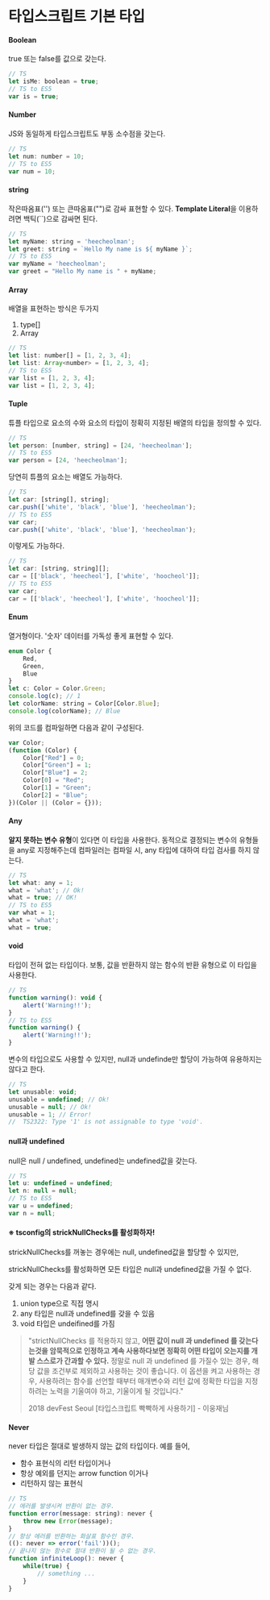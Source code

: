 # 타입스크립트 기본 타입

#### Boolean

true 또는 false를 값으로 갖는다.

```javascript
// TS
let isMe: boolean = true;
// TS to ES5
var is = true;
```

#### Number

JS와 동일하게 타입스크립트도 부동 소수점을 갖는다.

```javascript
// TS
let num: number = 10;
// TS to ES5
var num = 10;
```

#### string

작은따옴표('') 또는 큰따옴표("")로 감싸 표현할 수 있다. **Template Literal**을 이용하려면 백틱(``)으로 감싸면 된다.

```javascript
// TS
let myName: string = 'heecheolman';
let greet: string = `Hello My name is ${ myName }`;
// TS to ES5
var myName = 'heecheolman';
var greet = "Hello My name is " + myName;
```

#### Array

배열을 표현하는 방식은 두가지

1. type[]
2. Array

```js
// TS
let list: number[] = [1, 2, 3, 4];
let list: Array<number> = [1, 2, 3, 4];
// TS to ES5
var list = [1, 2, 3, 4];
var list = [1, 2, 3, 4];
```

#### Tuple

튜플 타입으로 요소의 수와 요소의 타입이 정확히 지정된 배열의 타입을 정의할 수 있다.

```js
// TS
let person: [number, string] = [24, 'heecheolman'];
// TS to ES5
var person = [24, 'heecheolman'];
```

당연히 튜플의 요소는 배열도 가능하다.

``` js
// TS
let car: [string[], string];
car.push(['white', 'black', 'blue'], 'heecheolman');
// TS to ES5
var car;
car.push(['white', 'black', 'blue'], 'heecheolman');
```

이렇게도 가능하다.

```js
// TS
let car: [string, string][];
car = [['black', 'heecheol'], ['white', 'hoocheol']];
// TS to ES5
var car;
car = [['black', 'heecheol'], ['white', 'hoocheol']];
```

#### Enum

열거형이다. '숫자' 데이터를 가독성 좋게 표현할 수 있다.

```js
enum Color {
    Red,
    Green,
    Blue
}
let c: Color = Color.Green;
console.log(c); // 1
let colorName: string = Color[Color.Blue];
console.log(colorName); // Blue
```

위의 코드를 컴파일하면 다음과 같이 구성된다.

```js
var Color;
(function (Color) {
    Color["Red"] = 0;
    Color["Green"] = 1;
    Color["Blue"] = 2;
    Color[0] = "Red";
    Color[1] = "Green";
    Color[2] = "Blue";
})(Color || (Color = {}));
```

#### Any

**알지 못하는 변수 유형**이 있다면 이 타입을 사용한다. 동적으로 결정되는 변수의 유형들을 any로 지정해주는데 컴파일러는 컴파일 시, any 타입에 대하여 타입 검사를 하지 않는다.

```js
// TS
let what: any = 1;
what = 'what'; // Ok!
what = true; // OK!
// TS to ES5
var what = 1;
what = 'what';
what = true;
```

#### void

타입이 전혀 없는 타입이다. 보통, 값을 반환하지 않는 함수의 반환 유형으로 이 타입을 사용한다.

```js
// TS
function warning(): void {
    alert('Warning!!');
}
// TS to ES5
function warning() {
    alert('Warning!!');
}
```

변수의 타입으로도 사용할 수 있지만, null과 undefinde만 할당이 가능하여 유용하지는 않다고 한다.

```js
// TS
let unusable: void;
unusable = undefined; // Ok!
unusable = null; // Ok!
unusable = 1; // Error!
//  TS2322: Type '1' is not assignable to type 'void'.
```

#### null과 undefined

null은 null / undefined, undefined는 undefined값을 갖는다.

```js
// TS
let u: undefined = undefined;
let n: null = null;
// TS to ES5
var u = undefined;
var n = null;
```



#### ※ tsconfig의 strickNullChecks를 활성화하자!

strickNullChecks를 꺼놓는 경우에는 null, undefined값을 할당할 수 있지만,

strickNullChecks를 활성화하면 모든 타입은 null과 undefined값을 가질 수 없다.



갖게 되는 경우는 다음과 같다.

1. union type으로 직접 명시
2. any 타입은 null과 undefined를 갖을 수 있음
3. void 타입은 undeifined를 가짐



> "strictNullChecks 를 적용하지 않고, **어떤 값이 null 과 undefined 를 갖는다는것을 암묵적으로 인정하고 계속 사용하다보면 정확히 어떤 타입이 오는지를 개발 스스로가 간과할 수 있다.** 정말로 null 과 undefined 를 가질수 있는 경우, 해당 값을 조건부로 제외하고 사용하는 것이 좋습니다. 이 옵션을 켜고 사용하는 경우, 사용하려는 함수를 선언할 때부터 매개변수와 리턴 값에 정확한 타입을 지정하려는 노력을 기울여야 하고, 기울이게 될 것입니다."
>
> 2018 devFest Seoul [타입스크립트 빡빡하게 사용하기] - 이웅재님



#### Never

never 타입은 절대로 발생하지 않는 값의 타입이다. 예를 들어,

- 함수 표현식의 리턴 타입이거나
- 항상 예외를 던지는 arrow function 이거나
- 리턴하지 않는 표현식

```js
// TS
// 에러를 발생시켜 반환이 없는 경우.
function error(message: string): never {
    throw new Error(message);
}
// 항상 에러를 반환하는 화살표 함수인 경우.
((): never => error('fail'))();
// 끝나지 않는 함수로 절대 반환이 될 수 없는 경우.
function infiniteLoop(): never {
    while(true) {
        // something ...
    }
}
```

